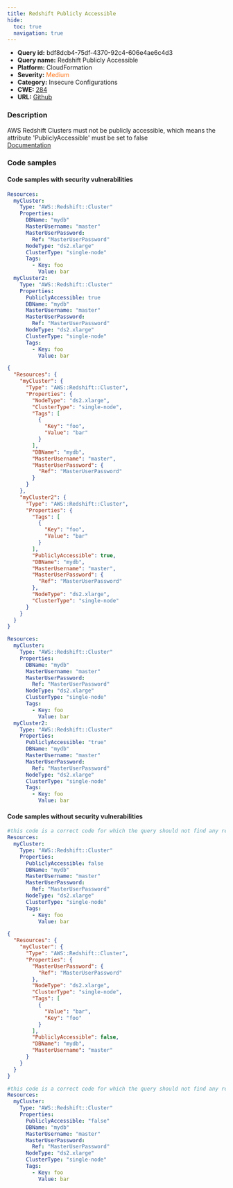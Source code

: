 ```yaml
---
title: Redshift Publicly Accessible
hide:
  toc: true
  navigation: true
---
```


<style>
  .highlight .hll {
    background-color: #ff171742;
  }
  .md-content {
    max-width: 1100px;
    margin: 0 auto;
  }
</style>

-   **Query id:** bdf8dcb4-75df-4370-92c4-606e4ae6c4d3
-   **Query name:** Redshift Publicly Accessible
-   **Platform:** CloudFormation
-   **Severity:** <span style="color:#ff7213">Medium</span>
-   **Category:** Insecure Configurations
-   **CWE:** <a href="https://cwe.mitre.org/data/definitions/284.html" onclick="newWindowOpenerSafe(event, 'https://cwe.mitre.org/data/definitions/284.html')">284</a>
-   **URL:** [Github](https://github.com/Checkmarx/kics/tree/master/assets/queries/cloudFormation/aws/redshift_publicly_accessible)

### Description
AWS Redshift Clusters must not be publicly accessible, which means the attribute 'PubliclyAccessible' must be set to false<br>
[Documentation](https://docs.aws.amazon.com/AWSCloudFormation/latest/UserGuide/aws-resource-redshift-cluster.html)

### Code samples
#### Code samples with security vulnerabilities
```yaml title="Positive test num. 1 - yaml file" hl_lines="17 4"
Resources:
  myCluster:
    Type: "AWS::Redshift::Cluster"
    Properties:
      DBName: "mydb"
      MasterUsername: "master"
      MasterUserPassword:
        Ref: "MasterUserPassword"
      NodeType: "ds2.xlarge"
      ClusterType: "single-node"
      Tags:
        - Key: foo
          Value: bar
  myCluster2:
    Type: "AWS::Redshift::Cluster"
    Properties:
      PubliclyAccessible: true
      DBName: "mydb"
      MasterUsername: "master"
      MasterUserPassword:
        Ref: "MasterUserPassword"
      NodeType: "ds2.xlarge"
      ClusterType: "single-node"
      Tags:
        - Key: foo
          Value: bar

```
```json title="Positive test num. 2 - json file" hl_lines="5 30"
{
  "Resources": {
    "myCluster": {
      "Type": "AWS::Redshift::Cluster",
      "Properties": {
        "NodeType": "ds2.xlarge",
        "ClusterType": "single-node",
        "Tags": [
          {
            "Key": "foo",
            "Value": "bar"
          }
        ],
        "DBName": "mydb",
        "MasterUsername": "master",
        "MasterUserPassword": {
          "Ref": "MasterUserPassword"
        }
      }
    },
    "myCluster2": {
      "Type": "AWS::Redshift::Cluster",
      "Properties": {
        "Tags": [
          {
            "Key": "foo",
            "Value": "bar"
          }
        ],
        "PubliclyAccessible": true,
        "DBName": "mydb",
        "MasterUsername": "master",
        "MasterUserPassword": {
          "Ref": "MasterUserPassword"
        },
        "NodeType": "ds2.xlarge",
        "ClusterType": "single-node"
      }
    }
  }
}

```
```yaml title="Positive test num. 3 - yaml file" hl_lines="17 4"
Resources:
  myCluster:
    Type: "AWS::Redshift::Cluster"
    Properties:
      DBName: "mydb"
      MasterUsername: "master"
      MasterUserPassword:
        Ref: "MasterUserPassword"
      NodeType: "ds2.xlarge"
      ClusterType: "single-node"
      Tags:
        - Key: foo
          Value: bar
  myCluster2:
    Type: "AWS::Redshift::Cluster"
    Properties:
      PubliclyAccessible: "true"
      DBName: "mydb"
      MasterUsername: "master"
      MasterUserPassword:
        Ref: "MasterUserPassword"
      NodeType: "ds2.xlarge"
      ClusterType: "single-node"
      Tags:
        - Key: foo
          Value: bar

```


#### Code samples without security vulnerabilities
```yaml title="Negative test num. 1 - yaml file"
#this code is a correct code for which the query should not find any result
Resources:
  myCluster:
    Type: "AWS::Redshift::Cluster"
    Properties:
      PubliclyAccessible: false
      DBName: "mydb"
      MasterUsername: "master"
      MasterUserPassword:
        Ref: "MasterUserPassword"
      NodeType: "ds2.xlarge"
      ClusterType: "single-node"
      Tags:
        - Key: foo
          Value: bar

```
```json title="Negative test num. 2 - json file"
{
  "Resources": {
    "myCluster": {
      "Type": "AWS::Redshift::Cluster",
      "Properties": {
        "MasterUserPassword": {
          "Ref": "MasterUserPassword"
        },
        "NodeType": "ds2.xlarge",
        "ClusterType": "single-node",
        "Tags": [
          {
            "Value": "bar",
            "Key": "foo"
          }
        ],
        "PubliclyAccessible": false,
        "DBName": "mydb",
        "MasterUsername": "master"
      }
    }
  }
}

```
```yaml title="Negative test num. 3 - yaml file"
#this code is a correct code for which the query should not find any result
Resources:
  myCluster:
    Type: "AWS::Redshift::Cluster"
    Properties:
      PubliclyAccessible: "false"
      DBName: "mydb"
      MasterUsername: "master"
      MasterUserPassword:
        Ref: "MasterUserPassword"
      NodeType: "ds2.xlarge"
      ClusterType: "single-node"
      Tags:
        - Key: foo
          Value: bar

```
